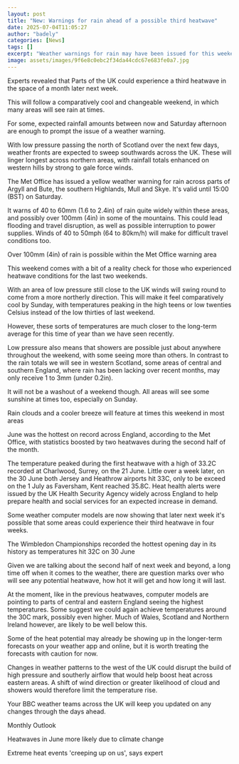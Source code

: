 ```yaml
---
layout: post
title: "New: Warnings for rain ahead of a possible third heatwave"
date: 2025-07-04T11:05:27
author: "badely"
categories: [News]
tags: []
excerpt: "Weather warnings for rain may have been issued for this weekend, but there is potential for heat to build again next week"
image: assets/images/9f6e8c0ebc2f34da44cdc67e683fe0a7.jpg
---
```


Experts revealed that Parts of the UK could experience a third heatwave in the space of a month later next week.

This will follow a comparatively cool and changeable weekend, in which many areas will see rain at times.

For some, expected rainfall amounts between now and Saturday afternoon are enough to prompt the issue of a weather warning.

With low pressure passing the north of Scotland over the next few days, weather fronts are expected to sweep southwards across the UK. These will linger longest across northern areas, with rainfall totals enhanced on western hills by strong to gale force winds.

The Met Office has issued a yellow weather warning for rain across parts of Argyll and Bute, the southern Highlands, Mull and Skye. It's valid until 15:00 (BST) on Saturday.

It warns of 40 to 60mm (1.6 to 2.4in) of rain quite widely within these areas, and possibly over 100mm (4in) in some of the mountains. This could lead flooding and travel disruption, as well as possible interruption to power supplies. Winds of 40 to 50mph (64 to 80km/h) will make for difficult travel conditions too.

Over 100mm (4in) of rain is possible within the Met Office warning area

This weekend comes with a bit of a reality check for those who experienced heatwave conditions for the last two weekends.

With an area of low pressure still close to the UK winds will swing round to come from a more northerly direction. This will make it feel comparatively cool by Sunday, with temperatures peaking in the high teens or low twenties Celsius instead of the low thirties of last weekend.

However, these sorts of temperatures are much closer to the long-term average for this time of year than we have seen recently.

Low pressure also means that showers are possible just about anywhere throughout the weekend, with some seeing more than others. In contrast to the rain totals we will see in western Scotland, some areas of central and southern England, where rain has been lacking over recent months, may only receive 1 to 3mm (under 0.2in).

It will not be a washout of a weekend though. All areas will see some sunshine at times too, especially on Sunday.

Rain clouds and a cooler breeze will feature at times this weekend in most areas

June was the hottest on record across England, according to the Met Office, with statistics boosted by two heatwaves during the second half of the month.

The temperature peaked during the first heatwave with a high of 33.2C recorded at Charlwood, Surrey, on the 21 June. Little over a week later, on the 30 June both Jersey and Heathrow airports hit 33C, only to be exceed on the 1 July as Faversham, Kent reached 35.8C. Heat health alerts were issued by the UK Health Security Agency widely across England to help prepare health and social services for an expected increase in demand.

Some weather computer models are now showing that later next week it's possible that some areas could experience their third heatwave in four weeks.

The Wimbledon Championships recorded the hottest opening day in its history as temperatures hit 32C on 30 June

Given we are talking about the second half of next week and beyond, a long time off when it comes to the weather, there are question marks over who will see any potential heatwave, how hot it will get and how long it will last.

At the moment, like in the previous heatwaves, computer models are pointing to parts of central and eastern England seeing the highest temperatures. Some suggest we could again achieve temperatures around the 30C mark, possibly even higher. Much of Wales, Scotland and Northern Ireland however, are likely to be well below this.

Some of the heat potential may already be showing up in the longer-term forecasts on your weather app and online, but it is worth treating the forecasts with caution for now.

Changes in weather patterns to the west of the UK could disrupt the build of high pressure and southerly airflow that would help boost heat across eastern areas. A shift of wind direction or greater likelihood of cloud and showers would therefore limit the temperature rise.

Your BBC weather teams across the UK will keep you updated on any changes through the days ahead.

Monthly Outlook

Heatwaves in June more likely due to climate change

Extreme heat events 'creeping up on us', says expert

